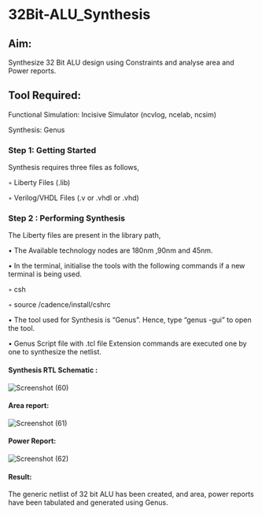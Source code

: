 # 32Bit-ALU_Synthesis

## Aim:

Synthesize 32 Bit ALU design using Constraints and analyse area and Power reports.

## Tool Required:

Functional Simulation: Incisive Simulator (ncvlog, ncelab, ncsim)

Synthesis: Genus

### Step 1: Getting Started

Synthesis requires three files as follows,

◦ Liberty Files (.lib)

◦ Verilog/VHDL Files (.v or .vhdl or .vhd)

### Step 2 : Performing Synthesis

The Liberty files are present in the library path,

• The Available technology nodes are 180nm ,90nm and 45nm.

• In the terminal, initialise the tools with the following commands if a new terminal is being
used.

◦ csh

◦ source /cadence/install/cshrc

• The tool used for Synthesis is “Genus”. Hence, type “genus -gui” to open the tool.

• Genus Script file with .tcl file Extension commands are executed one by one to synthesize the netlist.

#### Synthesis RTL Schematic :
![Screenshot (60)](https://github.com/user-attachments/assets/8eb1354e-daad-4892-a913-29ad4ff3264e)

#### Area report:
![Screenshot (61)](https://github.com/user-attachments/assets/899f7e84-b5a0-4776-a96e-c122a34e8d49)

#### Power Report:
![Screenshot (62)](https://github.com/user-attachments/assets/e653069e-81f0-4015-87f2-be72d7626abf)

#### Result: 

The generic netlist of 32 bit ALU  has been created, and area, power reports have been tabulated and generated using Genus.
